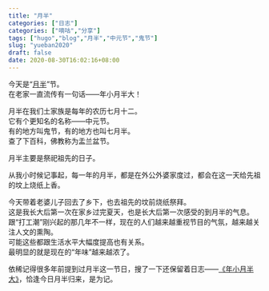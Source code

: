 ```yaml
---
title: "月半"
categories: ["日志"]
categories: ["嘀咕","分享"]
tags: ["hugo","blog","月半","中元节","鬼节"]
slug: "yueban2020"
draft: false
date: 2020-08-30T16:02:16+08:00
---
```


今天是“[月半](https://baike.baidu.com/item/%E6%9C%88%E5%8D%8A/10042879)”节。  
在老家一直流传有一句话——年小月半大！

月半在我们土家族是每年的农历七月十二。  
它有个更知名的名称——中元节。    
有的地方叫鬼节，有的地方也叫七月半。  
查了下百科，佛教称为盂兰盆节。  

月半主要是祭祀祖先的日子。  

从我小时候记事起，每一年的月半，都是在外公外婆家度过，都会在这一天给先祖的坟上烧纸上香。  

今天带着老婆儿子回去了乡下，也去祖先的坟前烧纸祭拜。  
这是我长大后第一次在家乡过完夏天，也是长大后第一次感受的到月半的气息。  
跟“打工潮”刚兴起的那几年不一样，现在的人们越来越重视节目的气氛，越来越关注人文的熏陶。  
可能这些都跟生活水平大幅度提高也有关系。  
最明显的就是现在的“年味”越来越浓了。  

依稀记得很多年前提到过月半这一节日，搜了一下还保留着日志——[《年小月半大》](https://eallion.com/yueban/)，恰逢今日月半归来，是为记。  